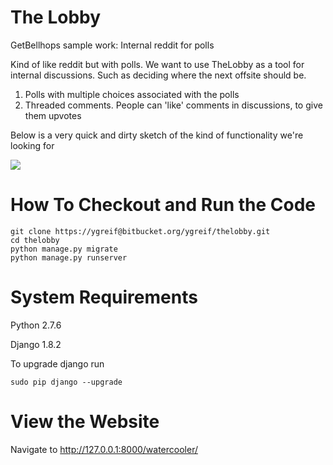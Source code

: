 # The Lobby
GetBellhops sample work: Internal reddit for polls

Kind of like reddit but with polls.  We want to use TheLobby as a tool for internal discussions.  Such as deciding where the next offsite should be.

1. Polls with multiple choices associated with the polls 
2. Threaded comments.  People can 'like' comments in discussions, to give them upvotes

Below is a very quick and dirty sketch of the kind of functionality we're looking for

![](https://recruitwell.mybalsamiq.com/mockups/3231033.png?key=7b4b9fe77bce2f460da453a5d6047a9c73c6f958)

How To Checkout and Run the Code
============================ 
    git clone https://ygreif@bitbucket.org/ygreif/thelobby.git
    cd thelobby
    python manage.py migrate
    python manage.py runserver

System Requirements
==================
Python 2.7.6

Django 1.8.2

To upgrade django run 

    sudo pip django --upgrade

View the Website
=============
Navigate to http://127.0.0.1:8000/watercooler/
